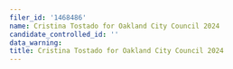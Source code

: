 ```yaml
---
filer_id: '1468486'
name: Cristina Tostado for Oakland City Council 2024
candidate_controlled_id: ''
data_warning: 
title: Cristina Tostado for Oakland City Council 2024
---
```

